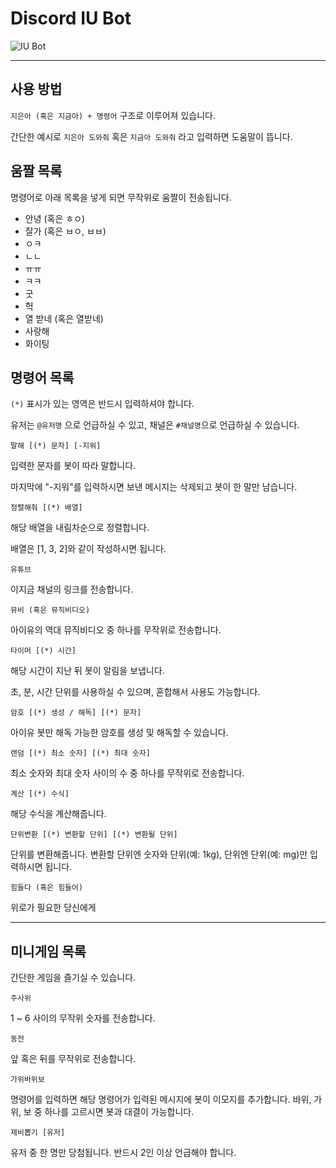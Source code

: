 # Discord IU Bot

![IU Bot](https://k.kakaocdn.net/dn/bvrhXr/btqFkJydIcW/sbhaXtruRXek4Myc5h2QHK/img.png)

---

## 사용 방법

`지은아 (혹은 지금아) + 명령어` 구조로 이루어져 있습니다.

간단한 예시로 `지은아 도와줘` 혹은 `지금아 도와줘` 라고 입력하면 도움말이 뜹니다.

## 움짤 목록

명령어로 아래 목록을 넣게 되면 무작위로 움짤이 전송됩니다.

-   안녕 (혹은 ㅎㅇ)
-   잘가 (혹은 ㅂㅇ, ㅂㅂ)
-   ㅇㅋ
-   ㄴㄴ
-   ㅠㅠ
-   ㅋㅋ
-   굿
-   헉
-   열 받네 (혹은 열받네)
-   사랑해
-   화이팅

## 명령어 목록

`(*)` 표시가 있는 영역은 반드시 입력하셔야 합니다.

유저는 `@유저명` 으로 언급하실 수 있고, 채널은 `#채널명`으로 언급하실 수 있습니다.

    말해 [(*) 문자] [-지워]

입력한 문자를 봇이 따라 말합니다.

마지막에 "-지워"를 입력하시면 보낸 메시지는 삭제되고 봇이 한 말만 남습니다.

    정렬해줘 [(*) 배열]

해당 배열을 내림차순으로 정렬합니다.

배열은 [1, 3, 2]와 같이 작성하시면 됩니다.

    유튜브

이지금 채널의 링크를 전송합니다.

    뮤비 (혹은 뮤직비디오)

아이유의 역대 뮤직비디오 중 하나를 무작위로 전송합니다.

    타이머 [(*) 시간]

해당 시간이 지난 뒤 봇이 알림을 보냅니다.

초, 분, 시간 단위를 사용하실 수 있으며, 혼합해서 사용도 가능합니다.

    암호 [(*) 생성 / 해독] [(*) 문자]

아이유 봇만 해독 가능한 암호를 생성 및 해독할 수 있습니다.

    랜덤 [(*) 최소 숫자] [(*) 최대 숫자]

최소 숫자와 최대 숫자 사이의 수 중 하나를 무작위로 전송합니다.

    계산 [(*) 수식]

해당 수식을 계산해줍니다.

    단위변환 [(*) 변환할 단위] [(*) 변환될 단위]

단위를 변환해줍니다. 변환할 단위엔 숫자와 단위(예: 1kg), 단위엔 단위(예: mg)만 입력하시면 됩니다.

    힘들다 (혹은 힘들어)

위로가 필요한 당신에게

---

## 미니게임 목록

간단한 게임을 즐기실 수 있습니다.

    주사위

1 ~ 6 사이의 무작위 숫자를 전송합니다.

    동전

앞 혹은 뒤를 무작위로 전송합니다.

    가위바위보

명령어를 입력하면 해당 명령어가 입력된 메시지에 봇이 이모지를 추가합니다. 바위, 가위, 보 중 하나를 고르시면 봇과 대결이 가능합니다.

    제비뽑기 [유저]

유저 중 한 명만 당첨됩니다. 반드시 2인 이상 언급해야 합니다.
